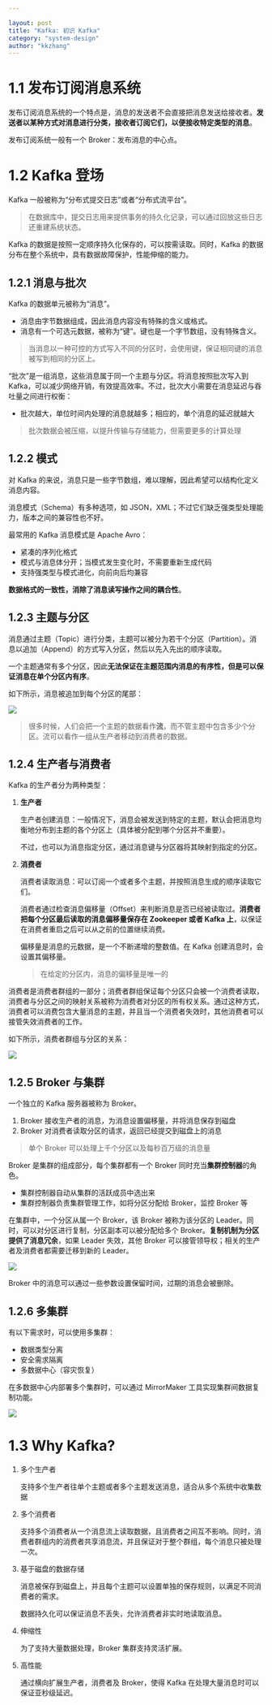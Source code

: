 ```yaml
---

layout: post
title: "Kafka: 初识 Kafka"
category: "system-design"
author: "kkzhang"
---
```

# 1.1 发布订阅消息系统

发布订阅消息系统的一个特点是，消息的发送者不会直接把消息发送给接收者。**发送者以某种方式对消息进行分类，接收者订阅它们，以便接收特定类型的消息**。

发布订阅系统一般有一个 Broker：发布消息的中心点。

# 1.2 Kafka 登场

Kafka 一般被称为“分布式提交日志”或者“分布式流平台”。

> 在数据库中，提交日志用来提供事务的持久化记录，可以通过回放这些日志还重建系统状态。
> 

Kafka 的数据是按照一定顺序持久化保存的，可以按需读取。同时，Kafka 的数据分布在整个系统中，具有数据故障保护，性能伸缩的能力。

## 1.2.1 消息与批次

Kafka 的数据单元被称为“消息”。

- 消息由字节数据组成，因此消息内容没有特殊的含义或格式。
- 消息有一个可选元数据，被称为“键”。键也是一个字节数组，没有特殊含义。

> 当消息以一种可控的方式写入不同的分区时，会使用键，保证相同键的消息被写到相同的分区上。
> 

“批次”是一组消息，这些消息属于同一个主题与分区。将消息按照批次写入到 Kafka，可以减少网络开销，有效提高效率。不过，批次大小需要在消息延迟与吞吐量之间进行权衡：

- 批次越大，单位时间内处理的消息就越多；相应的，单个消息的延迟就越大

> 批次数据会被压缩，以提升传输与存储能力，但需要更多的计算处理
> 

## 1.2.2 模式

对 Kafka 的来说，消息只是一些字节数组，难以理解，因此希望可以结构化定义消息内容。

消息模式（Schema）有多种选项，如 JSON，XML；不过它们缺乏强类型处理能力，版本之间的兼容性也不好。

最常用的 Kafka 消息模式是 Apache Avro：

- 紧凑的序列化格式
- 模式与消息体分开；当模式发生变化时，不需要重新生成代码
- 支持强类型与模式进化，向前向后均兼容

**数据格式的一致性，消除了消息读写操作之间的耦合性**。

## 1.2.3 主题与分区

消息通过主题（Topic）进行分类，主题可以被分为若干个分区（Partition）。消息以追加（Append）的方式写入分区，然后以先入先出的顺序读取。

一个主题通常有多个分区，因此**无法保证在主题范围内消息的有序性，但是可以保证消息在单个分区内有序**。

如下所示，消息被追加到每个分区的尾部：

![]({{site.baseurl}}/images/kafka/chapter_1/1.png)

> 很多时候，人们会把一个主题的数据看作**流**，而不管主题中包含多少个分区。流可以看作一组从生产者移动到消费者的数据。
> 

## 1.2.4 生产者与消费者

Kafka 的生产者分为两种类型：

1. **生产者**
    
    生产者创建消息：一般情况下，消息会被发送到特定的主题，默认会把消息均衡地分布到主题的各个分区上（具体被分配到哪个分区并不重要）。
    
    不过，也可以为消息指定分区，通过消息键与分区器将其映射到指定的分区。
    
2. **消费者**
    
    消费者读取消息：可以订阅一个或者多个主题，并按照消息生成的顺序读取它们。
    
    消费者通过检查消息偏移量（Offset）来判断消息是否已经被读取过。**消费者把每个分区最后读取的消息偏移量保存在 Zookeeper 或者 Kafka 上**，以保证在消费者重启之后可以从之前的位置继续消费。
    
    偏移量是消息的元数据，是一个不断递增的整数值。在 Kafka 创建消息时，会设置其偏移量。
    
    > 在给定的分区内，消息的偏移量是唯一的
    > 

消费者是消费者群组的一部分；消费者群组保证每个分区只会被一个消费者读取，消费者与分区之间的映射关系被称为消费者对分区的所有权关系。通过这种方式，消费者可以消费包含大量消息的主题，并且当一个消费者失效时，其他消费者可以接管失效消费者的工作。

如下所示，消费者群组与分区的关系：

![]({{site.baseurl}}/images/kafka/chapter_1/2.png)

## 1.2.5 Broker 与集群

一个独立的 Kafka 服务器被称为 Broker。

1. Broker 接收生产者的消息，为消息设置偏移量，并将消息保存到磁盘
2. Broker 对消费者读取分区的请求，返回已经提交到磁盘上的消息

> 单个 Broker 可以处理上千个分区以及每秒百万级的消息量
> 

Broker 是集群的组成部分，每个集群都有一个 Broker 同时充当**集群控制器**的角色。

- 集群控制器自动从集群的活跃成员中选出来
- 集群控制器负责集群管理工作，如将分区分配给 Broker，监控 Broker 等

在集群中，一个分区从属一个 Broker，该 Broker 被称为该分区的 Leader。同时，可以对分区进行复制，分区副本可以被分配给多个 Broker。**复制机制为分区提供了消息冗余**，如果 Leader 失效，其他 Broker 可以接管领导权；相关的生产者及消费者都需要迁移到新的 Leader。

![]({{site.baseurl}}/images/kafka/chapter_1/3.png)

Broker 中的消息可以通过一些参数设置保留时间，过期的消息会被删除。

## 1.2.6 多集群

有以下需求时，可以使用多集群：

- 数据类型分离
- 安全需求隔离
- 多数据中心（容灾恢复）

在多数据中心内部署多个集群时，可以通过 MirrorMaker 工具实现集群间数据复制功能。

![]({{site.baseurl}}/images/kafka/chapter_1/4.png)

# 1.3 Why Kafka?

1. 多个生产者
    
    支持多个生产者往单个主题或者多个主题发送消息，适合从多个系统中收集数据
    
2. 多个消费者
    
    支持多个消费者从一个消息流上读取数据，且消费者之间互不影响。同时，消费者群组内的消费者共享消息流，并且保证对于整个群组，每个消息只被处理一次。
    
3. 基于磁盘的数据存储
    
    消息被保存到磁盘上，并且每个主题可以设置单独的保存规则，以满足不同消费者的需求。
    
    数据持久化可以保证消息不丢失，允许消费者非实时地读取消息。
    
4. 伸缩性
    
    为了支持大量数据处理，Broker 集群支持灵活扩展。
    
5. 高性能
    
    通过横向扩展生产者，消费者及 Broker，使得 Kafka 在处理大量消息时可以保证亚秒级延迟。


